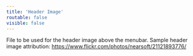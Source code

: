 ```yaml
---
title: 'Header Image'
routable: false
visible: false
---
```

File to be used for the header image above the menubar.
Sample header image attribution: https://www.flickr.com/photos/nearsoft/21121893776/
